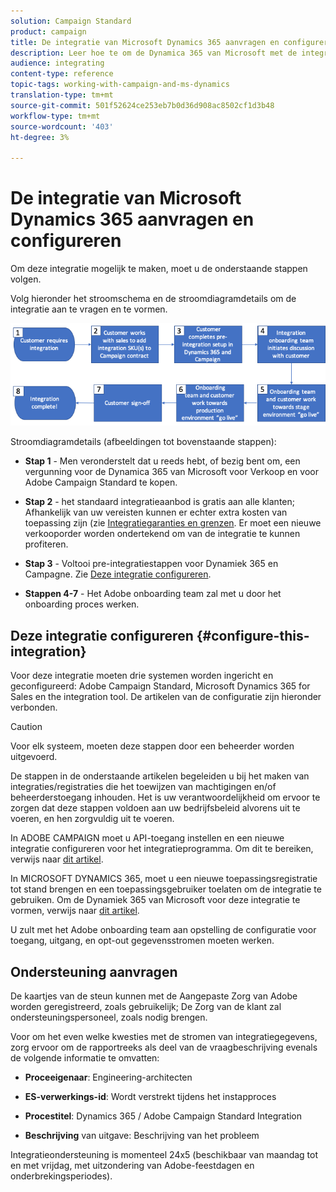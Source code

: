 ```yaml
---
solution: Campaign Standard
product: campaign
title: De integratie van Microsoft Dynamics 365 aanvragen en configureren
description: Leer hoe te om de Dynamica 365 van Microsoft met de integratie van Campaign Standard te verzoeken en te vormen
audience: integrating
content-type: reference
topic-tags: working-with-campaign-and-ms-dynamics
translation-type: tm+mt
source-git-commit: 501f52624ce253eb7b0d36d908ac8502cf1d3b48
workflow-type: tm+mt
source-wordcount: '403'
ht-degree: 3%

---
```



# De integratie van Microsoft Dynamics 365 aanvragen en configureren

Om deze integratie mogelijk te maken, moet u de onderstaande stappen volgen.

Volg hieronder het stroomschema en de stroomdiagramdetails om de integratie aan te vragen en te vormen.

![](assets/provisioning-wf.png)

Stroomdiagramdetails (afbeeldingen tot bovenstaande stappen):

* **Stap 1**  - Men veronderstelt dat u reeds hebt, of bezig bent om, een vergunning voor de Dynamica 365 van Microsoft voor Verkoop en voor Adobe Campaign Standard te kopen.

* **Stap 2**  - het standaard integratieaanbod is gratis aan alle klanten; Afhankelijk van uw vereisten kunnen er echter extra kosten van toepassing zijn (zie  [Integratiegaranties en grenzen](../../integrating/using/ms-dynamics-365-integration-guardrails.md). Er moet een nieuwe verkooporder worden ondertekend om van de integratie te kunnen profiteren.

* **Stap 3**  - Voltooi pre-integratiestappen voor Dynamiek 365 en Campagne. Zie [Deze integratie configureren](#configure-this-integration).

* **Stappen 4-7**  - Het Adobe onboarding team zal met u door het onboarding proces werken.

## Deze integratie configureren {#configure-this-integration}

Voor deze integratie moeten drie systemen worden ingericht en geconfigureerd: Adobe Campaign Standard, Microsoft Dynamics 365 for Sales en the integration tool. De artikelen van de configuratie zijn hieronder verbonden.

>[!CAUTION]
>
>Voor elk systeem, moeten deze stappen door een beheerder worden uitgevoerd.
>
>De stappen in de onderstaande artikelen begeleiden u bij het maken van integraties/registraties die het toewijzen van machtigingen en/of beheerderstoegang inhouden.  Het is uw verantwoordelijkheid om ervoor te zorgen dat deze stappen voldoen aan uw bedrijfsbeleid alvorens uit te voeren, en hen zorgvuldig uit te voeren.

In ADOBE CAMPAIGN moet u API-toegang instellen en een nieuwe integratie configureren voor het integratieprogramma. Om dit te bereiken, verwijs naar [dit artikel](../../integrating/using/configure-adobe-io-for-ms-dynamic.md).

In MICROSOFT DYNAMICS 365, moet u een nieuwe toepassingsregistratie tot stand brengen en een toepassingsgebruiker toelaten om de integratie te gebruiken.  Om de Dynamiek 365 van Microsoft voor deze integratie te vormen, verwijs naar [dit artikel](../../integrating/using/configure-microsoft-dynamics-365-for-campaign-integration.md).

U zult met het Adobe onboarding team aan opstelling de configuratie voor toegang, uitgang, en opt-out gegevensstromen moeten werken.


## Ondersteuning aanvragen

De kaartjes van de steun kunnen met de Aangepaste Zorg van Adobe worden geregistreerd, zoals gebruikelijk; De Zorg van de klant zal ondersteuningspersoneel, zoals nodig brengen.

Voor om het even welke kwesties met de stromen van integratiegegevens, zorg ervoor om de rapportreeks als deel van de vraagbeschrijving evenals de volgende informatie te omvatten:

* **Proceeigenaar**: Engineering-architecten

* **ES-verwerkings-id**: Wordt verstrekt tijdens het instapproces

* **Procestitel**: Dynamics 365 / Adobe Campaign Standard Integration

* **Beschrijving** van uitgave: Beschrijving van het probleem

Integratieondersteuning is momenteel 24x5 (beschikbaar van maandag tot en met vrijdag, met uitzondering van Adobe-feestdagen en onderbrekingsperiodes).